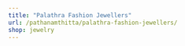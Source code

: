 ```yaml
---
title: "Palathra Fashion Jewellers"
url: /pathanamthitta/palathra-fashion-jewellers/
shop: jewelry
---
```

